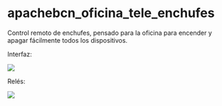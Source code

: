 # apachebcn_oficina_tele_enchufes



Control remoto de enchufes, pensado para la oficina para encender y apagar fácilmente todos los dispositivos.



Interfaz:

![](/___PROYECTOS/PedroReinaRojas/OFICINA-TELE-ENCHUFES/interfaz.jpg)

Relés:

![](/___PROYECTOS/PedroReinaRojas/OFICINA-TELE-ENCHUFES/reles.jpg)
